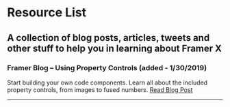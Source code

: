 # Resource List
A collection of blog posts, articles, tweets and other stuff to help you in learning about Framer X
---


### Framer Blog – Using Property Controls (added - 1/30/2019)
Start building your own code components. Learn all about the included property controls, from images to fused numbers.
[Read Blog Post](https://blog.framer.com/property-controls-in-framer-x-bdd550b5010c)

----